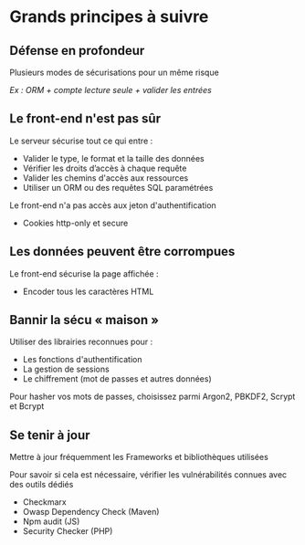 # Grands principes à suivre

## Défense en profondeur
Plusieurs modes de sécurisations pour un même risque

*Ex : ORM + compte lecture seule + valider les entrées*

## Le front-end n'est pas sûr
Le serveur sécurise tout ce qui entre :
* Valider le type, le format et la taille des données
* Vérifier les droits d’accès à chaque requête
* Valider les chemins d'accès aux ressources
* Utiliser un ORM ou des requêtes SQL paramétrées

Le front-end n'a pas accès aux jeton d'authentification
* Cookies http-only et secure

## Les données peuvent être corrompues
Le front-end sécurise la page affichée :
* Encoder tous les caractères HTML

## Bannir la sécu « maison »
Utiliser des librairies reconnues pour :
* Les fonctions d'authentification
* La gestion de sessions
* Le chiffrement (mot de passes et autres données)

Pour hasher vos mots de passes, choisissez parmi Argon2, PBKDF2, Scrypt et Bcrypt

## Se tenir à jour
Mettre à jour fréquemment les Frameworks et bibliothèques utilisées

Pour savoir si cela est nécessaire, vérifier les vulnérabilités connues avec des outils dédiés
   * Checkmarx
   * Owasp Dependency Check (Maven)
   * Npm audit (JS)
   * Security Checker (PHP)

